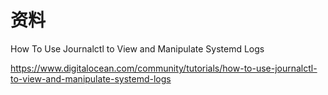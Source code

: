 # 资料

How To Use Journalctl to View and Manipulate Systemd Logs

https://www.digitalocean.com/community/tutorials/how-to-use-journalctl-to-view-and-manipulate-systemd-logs